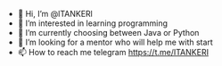 - 👋 Hi, I’m @lTANKERl
- 👀 I’m interested in learning programming
- 🌱 I’m currently choosing between Java or Python
- 💞️ I’m looking for a mentor who will help me with start
- 📫 How to reach me telegram https://t.me/ITANKERI

<!---
lTANKERl/lTANKERl is a ✨ special ✨ repository because its `README.md` (this file) appears on your GitHub profile.
You can click the Preview link to take a look at your changes.
--->
